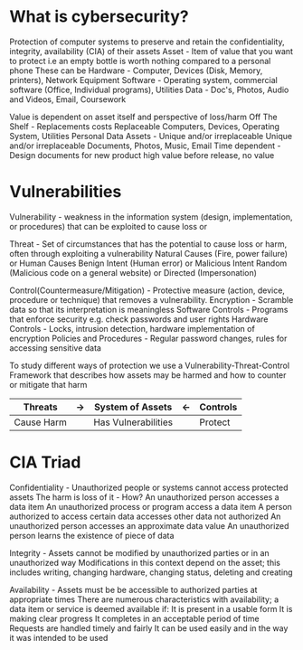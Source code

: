 # What is cybersecurity?
Protection of computer systems to preserve and retain the confidentiality, integrity, availability (CIA) of their assets 
	Asset - Item of value that you want to protect i.e an empty bottle is worth nothing compared to a personal phone
	These can be
		Hardware - Computer, Devices (Disk, Memory, printers), Network Equipment
		Software - Operating system, commercial software (Office, Individual programs), Utilities
		Data - Doc's, Photos, Audio and Videos, Email, Coursework

Value is  dependent on asset itself and perspective of loss/harm
Off The Shelf - Replacements costs
	Replaceable
		Computers, Devices, Operating System, Utilities
Personal Data Assets - Unique and/or irreplaceable
	Unique and/or irreplaceable 
		Documents, Photos, Music, Email
Time dependent - Design documents for new product high value before release, no value 


# Vulnerabilities
Vulnerability - weakness in the information system (design, implementation, or procedures) that can be exploited to cause loss or 

Threat - Set of circumstances that has the potential to cause loss or harm, often through exploiting a vulnerability
	Natural Causes (Fire, power failure) or Human Causes
		Benign Intent (Human error) or Malicious Intent
			Random (Malicious code on a general website) or Directed (Impersonation)


Control(Countermeasure/Mitigation) - Protective measure (action, device, procedure or technique) that removes a vulnerability.
	Encryption - Scramble data so that its interpretation is meaningless
	Software Controls - Programs that enforce security e.g. check passwords and user rights
	Hardware Controls - Locks, intrusion detection, hardware implementation of encryption
	Policies and Procedures - Regular password changes, rules for accessing sensitive data


To study different ways of protection we use a Vulnerability-Threat-Control Framework that describes how assets may be harmed and how to counter or mitigate that harm


| Threats    | ->  | System of Assets    | <-  | Controls |
| ---------- | --- | ------------------- | --- | -------- |
| Cause Harm |     | Has Vulnerabilities |     | Protect  |


# CIA Triad
Confidentiality - Unauthorized people or systems cannot access protected assets 
	The harm is loss of it - How?
		An unauthorized person accesses a data item
		An unauthorized process or program access a data item
		A person authorized to access certain data accesses other data not authorized
		An unauthorized person accesses an approximate data value
		An unauthorized person learns the existence of piece of data

Integrity - Assets cannot be modified by unauthorized parties or in an unauthorized way 
		Modifications in this context depend on the asset; this includes writing, changing hardware, changing status, deleting and creating

Availability - Assets must be be accessible to authorized parties at appropriate times
		There are numerous characteristics with availability; a data item or service is deemed available if:
		It is present in a usable form
		It is making clear progress
		It completes in an acceptable period of time
		Requests are handled timely and fairly
		It can be used easily and in the way it was intended to be used